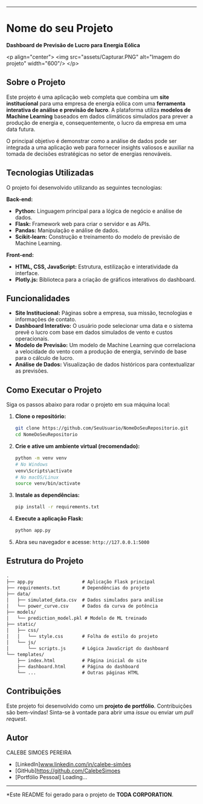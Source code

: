 
-----

# **Nome do seu Projeto**

**Dashboard de Previsão de Lucro para Energia Eólica**

\<p align="center"\>
\<img src="assets/Capturar.PNG" alt="Imagem do projeto" width="600"/\>
\</p\>

## Sobre o Projeto

Este projeto é uma aplicação web completa que combina um **site institucional** para uma empresa de energia eólica com uma **ferramenta interativa de análise e previsão de lucro**. A plataforma utiliza **modelos de Machine Learning** baseados em dados climáticos simulados para prever a produção de energia e, consequentemente, o lucro da empresa em uma data futura.

O principal objetivo é demonstrar como a análise de dados pode ser integrada a uma aplicação web para fornecer insights valiosos e auxiliar na tomada de decisões estratégicas no setor de energias renováveis.

## Tecnologias Utilizadas

O projeto foi desenvolvido utilizando as seguintes tecnologias:

**Back-end:**

  * **Python:** Linguagem principal para a lógica de negócio e análise de dados.
  * **Flask:** Framework web para criar o servidor e as APIs.
  * **Pandas:** Manipulação e análise de dados.
  * **Scikit-learn:** Construção e treinamento do modelo de previsão de Machine Learning.

**Front-end:**

  * **HTML, CSS, JavaScript:** Estrutura, estilização e interatividade da interface.
  * **Plotly.js:** Biblioteca para a criação de gráficos interativos do dashboard.

## Funcionalidades

  * **Site Institucional:** Páginas sobre a empresa, sua missão, tecnologias e informações de contato.
  * **Dashboard Interativo:** O usuário pode selecionar uma data e o sistema prevê o lucro com base em dados simulados de vento e custos operacionais.
  * **Modelo de Previsão:** Um modelo de Machine Learning que correlaciona a velocidade do vento com a produção de energia, servindo de base para o cálculo de lucro.
  * **Análise de Dados:** Visualização de dados históricos para contextualizar as previsões.

## Como Executar o Projeto

Siga os passos abaixo para rodar o projeto em sua máquina local:

1.  **Clone o repositório:**

    ```bash
    git clone https://github.com/SeuUsuario/NomeDoSeuRepositorio.git
    cd NomeDoSeuRepositorio
    ```

2.  **Crie e ative um ambiente virtual (recomendado):**

    ```bash
    python -m venv venv
    # No Windows
    venv\Scripts\activate
    # No macOS/Linux
    source venv/bin/activate
    ```

3.  **Instale as dependências:**

    ```bash
    pip install -r requirements.txt
    ```

4.  **Execute a aplicação Flask:**

    ```bash
    python app.py
    ```

5.  Abra seu navegador e acesse: `http://127.0.0.1:5000`

## Estrutura do Projeto

```
.
├── app.py                  # Aplicação Flask principal
├── requirements.txt        # Dependências do projeto
├── data/
│   ├── simulated_data.csv  # Dados simulados para análise
│   └── power_curve.csv     # Dados da curva de potência
├── models/
│   └── prediction_model.pkl # Modelo de ML treinado
├── static/
│   ├── css/
│   │   └── style.css       # Folha de estilo do projeto
│   └── js/
│       └── scripts.js      # Lógica JavaScript do dashboard
└── templates/
    ├── index.html          # Página inicial do site
    ├── dashboard.html      # Página do dashboard
    └── ...                 # Outras páginas HTML
```

## Contribuições

Este projeto foi desenvolvido como um **projeto de portfólio**. Contribuições são bem-vindas\! Sinta-se à vontade para abrir uma *issue* ou enviar um *pull request*.

## Autor

CALEBE SIMOES PEREIRA

  * [LinkedIn]www.linkedin.com/in/calebe-simões
  * [GitHub]https://github.com/CalebeSimoes
  * [Portfólio Pessoal] Loading...

-----

\*Este README foi gerado para o projeto de **TODA CORPORATION**.
